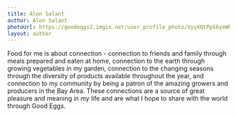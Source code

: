 ```yaml
---
title: Alon Salant
author: Alon Salant
photoUrl: https://goodeggs2.imgix.net/user_profile_photo/XyyXQtPpS6yeWbBMCMXj_alon_salant.jpg?w=150&h=150&q=&fit=crop&crop=faces
layout: author
---
```


Food for me is about connection - connection to friends and family through meals prepared and eaten at home, connection to the earth through growing vegetables in my garden, connection to the changing seasons through the diversity of products available throughout the year, and connection to my community by being a patron of the amazing growers and producers in the Bay Area. These connections are a source of great pleasure and meaning in my life and are what I hope to share with the world through Good Eggs.
